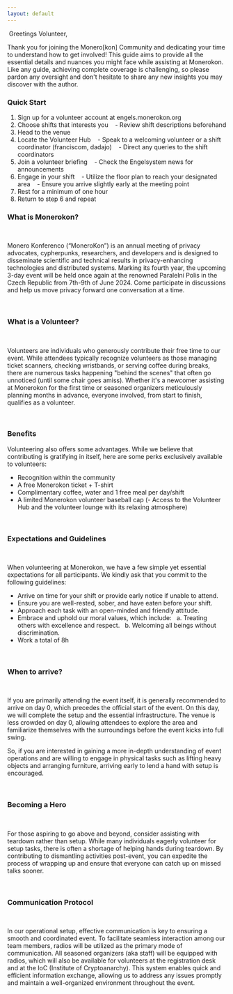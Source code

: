 ```yaml
---
layout: default
---
```

​
Greetings Volunteer,

Thank you for joining the Monero[kon] Community and dedicating your time to understand how to get involved! This guide aims to provide all the essential details and nuances you might face while assisting at Monerokon. Like any guide, achieving complete coverage is challenging, so please pardon any oversight and don't hesitate to share any new insights you may discover with the author.


### Quick Start


1. Sign up for a volunteer account at engels.monerokon.org
2. Choose shifts that interests you
   - Review shift descriptions beforehand
3. Head to the venue
4. Locate the Volunteer Hub
   - Speak to a welcoming volunteer or a shift coordinator (franciscom, dadajo)
   - Direct any queries to the shift coordinators
5. Join a volunteer briefing
   - Check the Engelsystem news for announcements
6. Engage in your shift
   - Utilize the floor plan to reach your designated area
   - Ensure you arrive slightly early at the meeting point
7. Rest for a minimum of one hour
8. Return to step 6 and repeat



### What is Monerokon?
 

Monero Konferenco (“MoneroKon”) is an annual meeting of privacy advocates, cypherpunks, researchers, and developers and is designed to disseminate scientific and technical results in privacy-enhancing technologies and distributed systems. Marking its fourth year, the upcoming 3-day event will be held once again at the renowned Paralelní Polis in the Czech Republic from 7th-9th of June 2024. Come participate in discussions and help us move privacy forward one conversation at a time.

 

### What is a Volunteer?

 

Volunteers are individuals who generously contribute their free time to our event. While attendees typically recognize volunteers as those managing ticket scanners, checking wristbands, or serving coffee during breaks, there are numerous tasks happening "behind the scenes" that often go unnoticed (until some chair goes amiss). Whether it's a newcomer assisting at Monerokon for the first time or seasoned organizers meticulously planning months in advance, everyone involved, from start to finish, qualifies as a volunteer.

 

### Benefits


Volunteering also offers some advantages. While we believe that contributing is gratifying in itself, here are some perks exclusively available to volunteers:
- Recognition within the community
- A free Monerokon ticket + T-shirt
- Complimentary coffee, water and 1 free meal per day/shift
- A limited Monerokon volunteer baseball cap
(- Access to the Volunteer Hub and the volunteer lounge with its relaxing atmosphere)

 

### Expectations and Guidelines

 

When volunteering at Monerokon, we have a few simple yet essential expectations for all participants. We kindly ask that you commit to the following guidelines:

- Arrive on time for your shift or provide early notice if unable to attend.
- Ensure you are well-rested, sober, and have eaten before your shift.
- Approach each task with an open-minded and friendly attitude.
- Embrace and uphold our moral values, which include:
  a. Treating others with excellence and respect.
  b. Welcoming all beings without discrimination.
- Work a total of 8h

 

### When to arrive?

 

If you are primarily attending the event itself, it is generally recommended to arrive on day 0, which precedes the official start of the event. On this day, we will complete the setup and the essential infrastructure. The venue is less crowded on day 0, allowing attendees to explore the area and familiarize themselves with the surroundings before the event kicks into full swing.

So, if you are interested in gaining a more in-depth understanding of event operations and are willing to engage in physical tasks such as lifting heavy objects and arranging furniture, arriving early to lend a hand with setup is encouraged.

 

### Becoming a Hero

 

For those aspiring to go above and beyond, consider assisting with teardown rather than setup. While many individuals eagerly volunteer for setup tasks, there is often a shortage of helping hands during teardown. By contributing to dismantling activities post-event, you can expedite the process of wrapping up and ensure that everyone can catch up on missed talks sooner.

 

### Communication Protocol

 

In our operational setup, effective communication is key to ensuring a smooth and coordinated event. To facilitate seamless interaction among our team members, radios will be utilized as the primary mode of communication. All seasoned organizers (aka staff) will be equipped with radios, which will also be available for volunteers at the registration desk and at the IoC (Institute of Cryptoanarchy). This system enables quick and efficient information exchange, allowing us to address any issues promptly and maintain a well-organized environment throughout the event.
​
